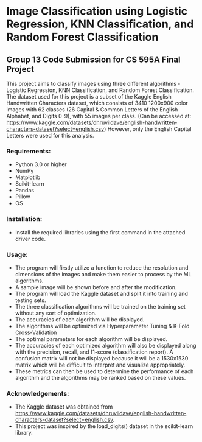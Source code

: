 # Image Classification using Logistic Regression, KNN Classification, and Random Forest Classification
## Group 13 Code Submission for CS 595A Final Project


This project aims to classify images using three different algorithms - Logistic Regression, KNN Classification, and Random Forest Classification. The dataset used for this project is a subset of the Kaggle English Handwritten Characters dataset, which consists of 3410 1200x900 color images with 62 classes (26 Capital & Common Letters of the English Alphabet, and Digits 0-9), with 55 images per class. (Can be accessed at: https://www.kaggle.com/datasets/dhruvildave/english-handwritten-characters-dataset?select=english.csv) However, only the English Capital Letters were used for this analysis.



### **Requirements**:
* Python 3.0 or higher
* NumPy
* Matplotlib
* Scikit-learn
* Pandas
* Pillow
* OS 



### **Installation**:
* Install the required libraries using the first command in the attached driver code.



### **Usage**:
* The program will firstly utilize a function to reduce the resolution and dimensions of the images and make them easier to process by the ML algorithms.
* A sample image will be shown before and after the modification.
* The program will load the Kaggle dataset and split it into training and testing sets.
* The three classification algorithms will be trained on the training set without any sort of optimization.
* The accuracies of each algorithm will be displayed.
* The algorithms will be optimized via Hyperparameter Tuning & K-Fold Cross-Validation 
* The optimal parameters for each algorithm will be displayed.
* The accuracies of each optimized algorithm will also be displayed along with the precision, recall, and f1-score (classification report). A confusion matrix will not be displayed because it will be a 1530x1530 matrix which will be difficult to interpret and visualize appropriately.
* These metrics can then be used to determine the performance of each algorithm and the algorithms may be ranked based on these values.




### **Acknowledgements**:
* The Kaggle dataset was obtained from https://www.kaggle.com/datasets/dhruvildave/english-handwritten-characters-dataset?select=english.csv.
* This project was inspired by the load_digits() dataset in the scikit-learn library.
